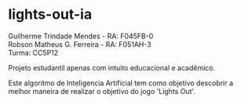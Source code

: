 # lights-out-ia

Guilherme Trindade Mendes - RA: F045FB-0  
Robson Matheus G. Ferreira - RA: F051AH-3  
Turma: CC5P12

Projeto estudantil apenas com intuito educacional e acadêmico.

Este algoritmo de Inteligencia Artificial tem como objetivo descobrir a melhor maneira de realizar o objetivo do jogo 'Lights Out'.
